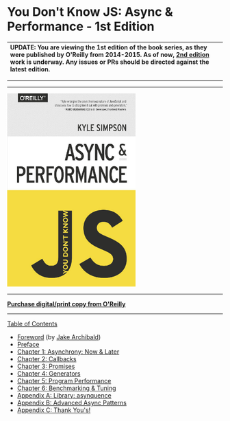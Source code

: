 # You Don't Know JS: Async & Performance - 1st Edition

| UPDATE: You are viewing the 1st edition of the book series, as they were published by O'Reilly from 2014-2015. As of now, [2nd edition](https://github.com/getify/You-Dont-Know-JS/tree/2nd-ed) work is underway. Any issues or PRs should be directed against the latest edition. |
| :--- |

----
----

<img src="cover.jpg" width="300">

-----

**[Purchase digital/print copy from O'Reilly](http://shop.oreilly.com/product/0636920033752.do)**

-----

[Table of Contents](Learning/Books/You-Dont-Know-JS/async%20&%20performance/toc.md)

* [Foreword](Learning/Books/You-Dont-Know-JS/async%20&%20performance/foreword.md) (by [Jake Archibald](http://jakearchibald.com))
* [Preface](../preface.md)
* [Chapter 1: Asynchrony: Now & Later](Learning/Books/You-Dont-Know-JS/async%20&%20performance/ch1.md)
* [Chapter 2: Callbacks](Learning/Books/You-Dont-Know-JS/async%20&%20performance/ch2.md)
* [Chapter 3: Promises](Learning/Books/You-Dont-Know-JS/async%20&%20performance/ch3.md)
* [Chapter 4: Generators](ch4.md)
* [Chapter 5: Program Performance](ch5.md)
* [Chapter 6: Benchmarking & Tuning](ch6.md)
* [Appendix A: Library: asynquence](Learning/Books/You-Dont-Know-JS/async%20&%20performance/apA.md)
* [Appendix B: Advanced Async Patterns](apB.md)
* [Appendix C: Thank You's!](apC.md)
